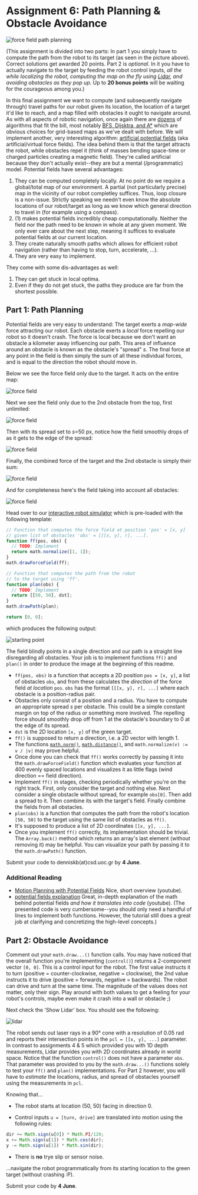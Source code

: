 # Assignment 6: Path Planning & Obstacle Avoidance

![force field path planning](cover.png)

(This assignment is divided into two parts: In part 1 you simply have to compute the path from the robot to its target (as seen in the picture above). Correct solutions get awarded 20 points. Part 2 is *optional*. In it you have to actually navigate to the target by feeding the robot control inputs, *all the while localizing the robot, computing the map on the fly using [Lidar](https://en.wikipedia.org/wiki/Lidar), and avoiding obstacles as they pop up*. Up to **20 bonus points** will be waiting for the courageous among you.)

In this final assignment we want to compute (and subsequently navigate through) travel paths for our robot given its location, the location of a target it'd like to reach, and a map filled with obstacles it ought to navigate around. As with all aspects of robotic navigation, once again there are [dozens](https://en.wikipedia.org/wiki/Motion_planning) of algorithms that fit the bill, most notably [BFS, Dijsktra, and A*](https://www.redblobgames.com/pathfinding/a-star/introduction.html) which are obvious choices for grid-based maps as we've dealt with before. We will implement another, very interesting algorithm: [artificial potential fields](https://en.wikipedia.org/wiki/Motion_planning#Artificial_potential_fields) (aka artificial/virtual force fields). The idea behind them is that the target attracts the robot, while obstacles repel it (think of masses bending space-time or charged particles creating a magnetic field). They're called artificial because they don't actually exist--they are but a mental (/programmatic) model. Potential fields have several advantages:

1. They can be computed completely locally. At no point do we require a global/total map of our environment. A partial (not particularly precise) map in the vicinity of our robot completley suffices. Thus, loop closure is a non-issue. Strictly speaking we needn't even know the absolute locations of our robot/target as long as we know which general direction to travel in (for example using a compass).
2. (1) makes potential fields incredibly cheap computationally. Neither the field nor the path need to be known in whole at any given moment. We only ever care about the next step, meaning it suffices to evaluate potential fields at our current location.
3. They create naturally smooth paths which allows for efficient robot navigation (rather than having to stop, turn, accelerate, ...).
4. They are very easy to implement.

They come with some dis-advantages as well:

1. They can get stuck in local optima.
2. Even if they do not get stuck, the paths they produce are far from the shortest possible.

## Part 1: Path Planning
Potential fields are very easy to understand: The target exerts a *map-wide* force attracting our robot. Each obstacle exerts a *local* force repelling our robot so it doesn't crash. The force is local because we don't want an obstacle a kilometer away influencing our path. This area of influence around an obstacle is known as the obstacle's "spread" *s*. The final force at any point in the field is then simply the sum of all these individual forces, and is equal to the direction the robot should move in.

Below we see the force field only due to the target. It acts on the entire map:

![force field](field_target.png)

Next we see the field only due to the 2nd obstacle from the top, first unlimited:

![force field](field_obsinf.png)

Then with its spread set to *s*=50 px, notice how the field smoothly drops of as it gets to the edge of the spread:

![force field](field_obs.png)

Finally, the combined force of the target and the 2nd obstacle is simply their sum:

![force field](field_1obs.png)

And for completeness here's the field taking into account all obstacles:

![force field](field_allobs.png)

Head over to our [interactive robot simulator](http://denniskb.github.io/hy475/assign6/) which is pre-loaded with the following template:

```javascript
// Function that computes the force field at position 'pos' = [x, y]
// given list of obstacles 'obs' = [[[x, y], r], ...].
function ff(pos, obs) {
  // TODO: Implement
  return math.normalize([1, 1]);
}
math.drawForceField(ff);

// Function that computes the path from the robot
// to the target using 'ff'.
function plan(obs) {
  // TODO: Implement
  return [[50, 50], dst];
}
math.drawPath(plan);

return [0, 0];
```

which produces the following output:

![starting point](template.png)

The field blindly points in a single direction and our path is a straight line disregarding all obstacles. Your job is to implement functions `ff()` and `plan()` in order to produce the image at the beginning of this readme.

- `ff(pos, obs)` is a function that accepts a 2D position `pos = [x, y]`, a list of obstacles `obs`, and from these calculates the *direction* of the force field *at location* `pos`. `obs` has the format `[[[x, y], r], ...]` where each obstacle is a position-radius pair.
- Obstacles only consist of a position and a radius. *You* have to compute an appropriate spread *s* per obstacle. This could be a simple constant margin on top of the radius or something more involved. The repelling force should smoothly drop off from 1 at the obstacle's boundary to 0 at the edge of its spread.
- `dst` is the 2D location `[x, y]` of the green target.
- `ff()` is supposed to return a direction, i.e. a 2D vector with length 1.
- The functions [`math.norm()`](https://mathjs.org/docs/reference/functions/norm.html), [`math.distance()`](https://mathjs.org/docs/reference/functions/distance.html), and `math.normalize(v) := v / |v|` may prove helpful.
- Once done you can check that `ff()` works correctly by passing it into the `math.drawForceField()` function which evaluates your function at 400 evenly spaced locations and visualizes it as little flags (wind direction == field direction).
- Implement `ff()` in stages, checking periodically whether you're on the right track. First, only consider the target and nothing else. Next consider a single obstacle without spread, for example `obs[0]`. Then add a spread to it. Then combine its with the target's field. Finally combine the fields from all obstacles.
- `plan(obs)` is a function that computes the path from the robot's location `[50, 50]` to the target using the same list of obstacles as `ff()`.
- It's supposed to produce a list of 2D coordinates `[[x, y], ...]`.
- Once you implement `ff()` correctly, its implementation should be trivial. The `Array.back()` method which returns an array's last element (without removing it) may be helpful. You can visualize your path by passing it to the `math.drawPath()` function.

Submit your code to denniskb(at)csd.uoc.gr by **4 June**.

### Additional Reading
- [Motion Planning with Potential Fields](https://www.youtube.com/watch?v=3PYWezYama0) Nice, short overview (youtube).
- [potential fields explanation](https://www.youtube.com/watch?v=omqTgNCXfbQ) Great, in-depth explanation of the math behind potential fields *and how it translates into code* (youtube). (The presented code is very cumbersome--you should only need a handful of lines to implement both functions. However, the tutorial still does a great job at clarifying and concretizing the high-level concepts.)

## Part 2: Obstacle Avoidance
Comment out your `math.draw...()` function calls. You may have noticed that the overall function you're implementing (`control()`) returns a 2-component vector `[0, 0]`. This is a control input for the robot. The first value instructs it to turn (positive = counter-clockwise, negative = clockwise), the 2nd value instructs it to drive (positive = forwards, negative = backwards). The robot can drive and turn at the same time. The magnitude of the values does not matter, only their sign. Play around with both values to get a feeling for your robot's controls, maybe even make it crash into a wall or obstacle ;)

Next check the 'Show Lidar' box. You should see the following:

![lidar](lidar.png)

The robot sends out laser rays in a 90&deg; cone with a resolution of 0.05 rad and reports their intersection points in the `pcl = [[x, y], ...]` parameter. In contrast to assignments 4 & 5 which provided you with 1D depth measurements, Lidar provides you with 2D coordinates already in world space. Notice that the function `control()` does not have a parameter `obs`. That parameter was provided to you by the `math.draw...()` functions solely to test your `ff()` and `plan()` implementations. For Part 2 however, you will have to *estimate* the locations, radius, and spread of obstacles yourself using the measurements in `pcl`.

Knowing that...

- The robot starts at location (50, 50) facing in direction 0.

- Control inputs `u = [turn, drive]` are translated into motion using the following rules:

```javascript
dir += Math.sign(u[0]) * Math.PI/120;
x += Math.sign(u[1]) * Math.cos(dir);
y -= Math.sign(u[1]) * Math.sin(dir);
```

- There is **no** trye slip or sensor noise.

...navigate the robot programmatically from its starting location to the green target (without crashing :P).

Submit your code by **4 June**.